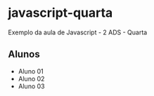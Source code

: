 # javascript-quarta
Exemplo da aula de Javascript - 2 ADS - Quarta

## Alunos
- Aluno 01
- Aluno 02
- Aluno 03
